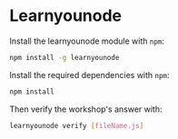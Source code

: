 # Learnyounode

Install the learnyounode module with `npm`:

```sh
npm install -g learnyounode
```

Install the required dependencies with `npm`:

```sh
npm install
```

Then verify the workshop's answer with:

```sh
learnyounode verify [fileName.js]
```
